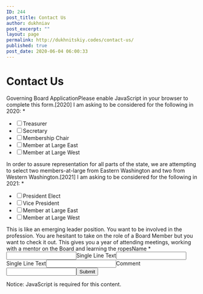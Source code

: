```yaml
---
ID: 244
post_title: Contact Us
author: dukhniav
post_excerpt: ""
layout: page
permalink: http://dukhnitskiy.codes/contact-us/
published: true
post_date: 2020-06-04 06:00:33
---
```

<h1>Contact Us</h1>		
                                <form id="wpforms-form-691" data-formid="691" method="post" enctype="multipart/form-data" action="/wp-admin/admin-ajax.php">Governing Board Application<noscript>Please enable JavaScript in your browser to complete this form.</noscript><label for="wpforms-691-field_1">[2020] I am asking to be considered for the following in 2020: *</label><ul id="wpforms-691-field_1"><li><input type="checkbox" id="wpforms-691-field_1_1" name="wpforms[fields][1][]" value="Treasurer" required ><label for="wpforms-691-field_1_1">Treasurer</label></li><li><input type="checkbox" id="wpforms-691-field_1_2" name="wpforms[fields][1][]" value="Secretary" required ><label for="wpforms-691-field_1_2">Secretary</label></li><li><input type="checkbox" id="wpforms-691-field_1_3" name="wpforms[fields][1][]" value="Membership Chair" required ><label for="wpforms-691-field_1_3">Membership Chair</label></li><li><input type="checkbox" id="wpforms-691-field_1_4" name="wpforms[fields][1][]" value="Member at Large East" required ><label for="wpforms-691-field_1_4">Member at Large East</label></li><li><input type="checkbox" id="wpforms-691-field_1_5" name="wpforms[fields][1][]" value="Member at Large West" required ><label for="wpforms-691-field_1_5">Member at Large West</label></li></ul>In order to assure representation for all parts of the state, we are attempting to select two members-at-large from Eastern Washington and two from Western Washington.<label for="wpforms-691-field_3">[2021] I am asking to be considered for the following in 2021: *</label><ul id="wpforms-691-field_3"><li><input type="checkbox" id="wpforms-691-field_3_1" name="wpforms[fields][3][]" value="President Elect" required ><label for="wpforms-691-field_3_1">President Elect</label></li><li><input type="checkbox" id="wpforms-691-field_3_2" name="wpforms[fields][3][]" value="Vice President" required ><label for="wpforms-691-field_3_2">Vice President</label></li><li><input type="checkbox" id="wpforms-691-field_3_3" name="wpforms[fields][3][]" value="Member at Large East" required ><label for="wpforms-691-field_3_3">Member at Large East</label></li><li><input type="checkbox" id="wpforms-691-field_3_4" name="wpforms[fields][3][]" value="Member at Large West" required ><label for="wpforms-691-field_3_4">Member at Large West</label></li></ul>This is like an emerging leader position. You want to
be involved in the profession. You are hesitant to take on the
role of a Board Member but you want to check it
out. This gives you a year of attending meetings, working with
a mentor on the Board and learning the ropes<label for="wpforms-691-field_6">Name *</label><input type="text" id="wpforms-691-field_6" name="wpforms[fields][6]" required><label for="wpforms-691-field_7">Single Line Text</label><input type="text" id="wpforms-691-field_7" name="wpforms[fields][7]" ><label for="wpforms-691-field_8">Single Line Text</label><input type="text" id="wpforms-691-field_8" name="wpforms[fields][8]" ><label for="wpforms-691-field-hp">Comment</label><input type="text" name="wpforms[hp]" id="wpforms-691-field-hp"><input type="hidden" name="wpforms[id]" value="691"><input type="hidden" name="wpforms[author]" value="1"><button type="submit" name="wpforms[submit]" id="wpforms-submit-691" value="wpforms-submit" aria-live="assertive" data-alt-text="Sending..." data-submit-text="Submit">Submit</button></form>  <!-- .wpforms-container -->            
                                <noscript>
    Notice: JavaScript is required for this content.</noscript>
        <!-- TODO: Move to Template File. -->